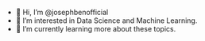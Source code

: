 - 👋 Hi, I’m @josephbenofficial
- 👀 I’m interested in Data Science and Machine Learning.
- 🌱 I’m currently learning more about these topics.
<meta name="google-site-verification" content="4sHoUIJrLaDKmwWa5kFSEwT0-mis8YfGqGSgd0PhuIY" />
<!---
josephbenofficial/josephbenofficial is a ✨ special ✨ repository because its `README.md` (this file) appears on your GitHub profile.
You can click the Preview link to take a look at your changes.
--->
